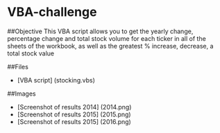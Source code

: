 # VBA-challenge
##Objective
This VBA script allows you to get the yearly change, percentage change and total stock volume for each ticker in all of the sheets of the workbook, as well as the greatest % increase, decrease, a total stock value

##Files
* [VBA script] (stocking.vbs)

##Images
* [Screenshot of results 2014] (2014.png)
* [Screenshot of results 2015] (2015.png)
* [Screenshot of results 2015] (2016.png)
